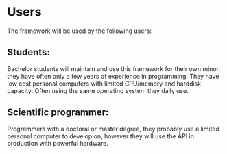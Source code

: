 # Users
The framework will be used by the following users:

## Students:
Bachelor students will maintain and use this framework for their own minor, they have often only a few years of experience in programming. They have low cost personal computers with limited CPU/memory and harddisk capacity. Often using the same operating system they daily use.

## Scientific programmer:
Programmers with a doctoral or master degree, they probably use a limited personal computer to develop on, however they will use the API in production with powerful hardware.